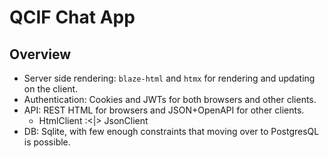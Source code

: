 # QCIF Chat App

## Overview

- Server side rendering: `blaze-html` and `htmx` for rendering and updating on the client.
- Authentication: Cookies and JWTs for both browsers and other clients.
- API: REST HTML for browsers and JSON+OpenAPI for other clients.
  - HtmlClient :<|> JsonClient
- DB: Sqlite, with few enough constraints that moving over to PostgresQL is possible.